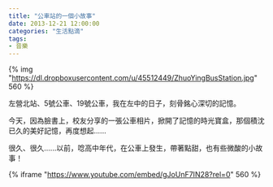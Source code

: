 ```yaml
---
title: "公車站的一個小故事"
date: 2013-12-21 12:00:00
categories: "生活點滴"
tags:
- 音樂
---
```


{% img "https://dl.dropboxusercontent.com/u/45512449/ZhuoYingBusStation.jpg"  560 %}

左營北站、5號公車、19號公車，我在左中的日子，刻骨銘心深切的記憶。

<!-- more -->
今天，因為臉書上，校友分享的一張公車相片，掀開了記憶的時光寶盒，那個積沈已久的美好記憶，再度想起......

很久、很久......以前，唸高中年代，在公車上發生，帶著點甜，也有些微酸的小故事！

{% iframe "https://www.youtube.com/embed/gJoUnF7IN28?rel=0" 560 %}
